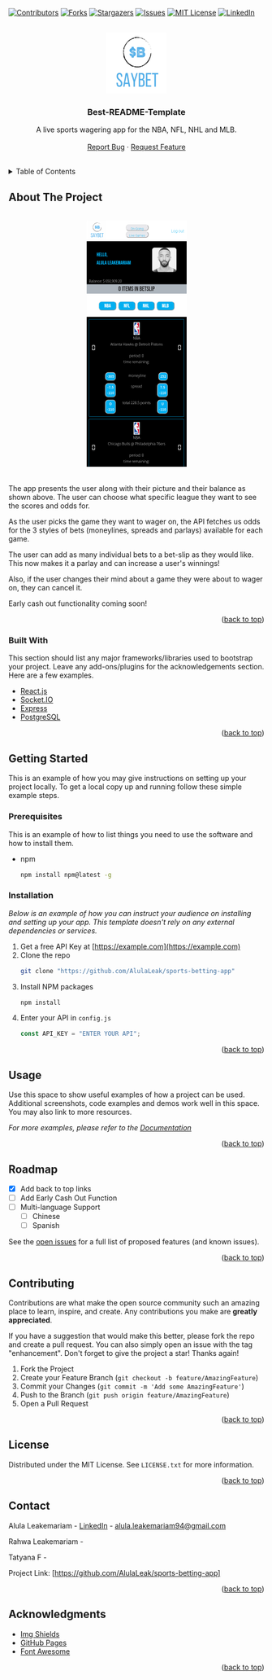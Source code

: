 <div id="top"></div>

[![Contributors][contributors-shield]][contributors-url]
[![Forks][forks-shield]][forks-url]
[![Stargazers][stars-shield]][stars-url]
[![Issues][issues-shield]][issues-url]
[![MIT License][license-shield]][license-url]
[![LinkedIn][linkedin-shield]][linkedin-url]

<!-- PROJECT LOGO -->
<br />
<div align="center">
  <a href="./client/public/SayBet-logo.png">
    <img src="./client/public/SayBet-logo.png" alt="Logo" width="120" height="120">
  </a>

  <h3 align="center">Best-README-Template</h3>

  <p align="center">
    A live sports wagering app for the NBA, NFL, NHL and MLB.
    <br />
    <br />
    <a href="https://github.com/AlulaLeak/sports-betting-app/issues">Report Bug</a>
     · 
    <a href="https://github.com/AlulaLeak/sports-betting-app/issues">Request Feature</a>
  </p>
</div>
    <br />

<!-- TABLE OF CONTENTS -->
<details>
  <summary>Table of Contents</summary>
  <ol>
    <li>
      <a href="#about-the-project">About The Project</a>
      <ul>
        <li><a href="#built-with">Built With</a></li>
      </ul>
    </li>
    <li>
      <a href="#getting-started">Getting Started</a>
      <ul>
        <li><a href="#prerequisites">Prerequisites</a></li>
        <li><a href="#installation">Installation</a></li>
      </ul>
    </li>
    <li><a href="#usage">Usage</a></li>
    <li><a href="#roadmap">Roadmap</a></li>
    <li><a href="#contributing">Contributing</a></li>
    <li><a href="#license">License</a></li>
    <li><a href="#contact">Contact</a></li>
    <li><a href="#acknowledgments">Acknowledgments</a></li>
  </ol>
</details>

<!-- ABOUT THE PROJECT -->

## About The Project

<div align="center">
    <br />
  <a href="./client/public/saybet-live-games-page.png">
    <img src="./client/public/saybet-live-games-page.png" alt="Logo" width="197" height="483">
  </a>
  </div>
    <br />

The app presents the user along with their picture and their balance as shown above. The user can choose what specific league they want to see the scores and odds for.

As the user picks the game they want to wager on, the API fetches us odds for the 3 styles of bets (moneylines, spreads and parlays) available for each game.

The user can add as many individual bets to a bet-slip as they would like. This now makes it a parlay and can increase a user's winnings!

Also, if the user changes their mind about a game they were about to wager on, they can cancel it.

Early cash out functionality coming soon!

<p align="right">(<a href="#top">back to top</a>)</p>

### Built With

This section should list any major frameworks/libraries used to bootstrap your project. Leave any add-ons/plugins for the acknowledgements section. Here are a few examples.

- [React.js](https://reactjs.org/)
- [Socket.IO](https://socket.io/)
- [Express](https://expressjs.com/)
- [PostgreSQL](https://www.postgresql.org/)

<p align="right">(<a href="#top">back to top</a>)</p>

<!-- GETTING STARTED -->

## Getting Started

This is an example of how you may give instructions on setting up your project locally.
To get a local copy up and running follow these simple example steps.

### Prerequisites

This is an example of how to list things you need to use the software and how to install them.

- npm
  ```sh
  npm install npm@latest -g
  ```

### Installation

_Below is an example of how you can instruct your audience on installing and setting up your app. This template doesn't rely on any external dependencies or services._

1. Get a free API Key at [https://example.com](https://example.com)
2. Clone the repo
   ```sh
   git clone "https://github.com/AlulaLeak/sports-betting-app"
   ```
3. Install NPM packages
   ```sh
   npm install
   ```
4. Enter your API in `config.js`
   ```js
   const API_KEY = "ENTER YOUR API";
   ```

<p align="right">(<a href="#top">back to top</a>)</p>

<!-- USAGE EXAMPLES -->

## Usage

Use this space to show useful examples of how a project can be used. Additional screenshots, code examples and demos work well in this space. You may also link to more resources.

_For more examples, please refer to the [Documentation](https://example.com)_

<p align="right">(<a href="#top">back to top</a>)</p>

<!-- ROADMAP -->

## Roadmap

- [x] Add back to top links
- [ ] Add Early Cash Out Function
- [ ] Multi-language Support
  - [ ] Chinese
  - [ ] Spanish

See the [open issues]("https://github.com/AlulaLeak/sports-betting-app"/issues) for a full list of proposed features (and known issues).

<p align="right">(<a href="#top">back to top</a>)</p>

<!-- CONTRIBUTING -->

## Contributing

Contributions are what make the open source community such an amazing place to learn, inspire, and create. Any contributions you make are **greatly appreciated**.

If you have a suggestion that would make this better, please fork the repo and create a pull request. You can also simply open an issue with the tag "enhancement".
Don't forget to give the project a star! Thanks again!

1. Fork the Project
2. Create your Feature Branch (`git checkout -b feature/AmazingFeature`)
3. Commit your Changes (`git commit -m 'Add some AmazingFeature'`)
4. Push to the Branch (`git push origin feature/AmazingFeature`)
5. Open a Pull Request

<p align="right">(<a href="#top">back to top</a>)</p>

<!-- LICENSE -->

## License

Distributed under the MIT License. See `LICENSE.txt` for more information.

<p align="right">(<a href="#top">back to top</a>)</p>

<!-- CONTACT -->

## Contact

Alula Leakemariam - [LinkedIn](https://www.linkedin.com/in/alula-leakemariam-903059233/) - alula.leakemariam94@gmail.com

Rahwa Leakemariam -

Tatyana F -

Project Link: [https://github.com/AlulaLeak/sports-betting-app]

<p align="right">(<a href="#top">back to top</a>)</p>

<!-- ACKNOWLEDGMENTS -->

## Acknowledgments

- [Img Shields](https://shields.io)
- [GitHub Pages](https://pages.github.com)
- [Font Awesome](https://fontawesome.com)

<p align="right">(<a href="#top">back to top</a>)</p>

<!-- MARKDOWN LINKS & IMAGES -->
<!-- https://www.markdownguide.org/basic-syntax/#reference-style-links -->

[contributors-shield]: https://img.shields.io/github/contributors/AlulaLeak/sports-betting-app.svg?style=for-the-badge
[contributors-url]: https://github.com/AlulaLeak/sports-betting-app/graphs/contributors
[forks-shield]: https://img.shields.io/github/forks/AlulaLeak/sports-betting-app.svg?style=for-the-badge
[forks-url]: https://github.com/AlulaLeak/sports-betting-app/network/members
[stars-shield]: https://img.shields.io/github/stars/AlulaLeak/sports-betting-app.svg?style=for-the-badge
[stars-url]: https://github.com/AlulaLeak/sports-betting-app/stargazers
[issues-shield]: https://img.shields.io/github/issues/AlulaLeak/sports-betting-app.svg?style=for-the-badge
[issues-url]: https://github.com/AlulaLeak/sports-betting-app/issues
[license-shield]: https://img.shields.io/github/license/AlulaLeak/sports-betting-app.svg?style=for-the-badge
[license-url]: https://github.com/AlulaLeak/sports-betting-app/tree/master/LICENSE.txt
[linkedin-shield]: https://img.shields.io/badge/-LinkedIn-black.svg?style=for-the-badge&logo=linkedin&colorB=555
[linkedin-url]: https://www.linkedin.com/in/alula-leakemariam-903059233/
[product-screenshot]: images/screenshot.png
